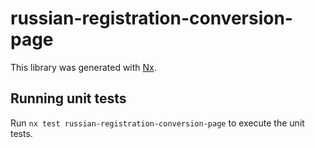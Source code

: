 # russian-registration-conversion-page

This library was generated with [Nx](https://nx.dev).

## Running unit tests

Run `nx test russian-registration-conversion-page` to execute the unit tests.

